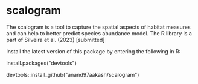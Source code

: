 # scalogram


The scalogram is a tool to capture the spatial aspects of habitat measures and can help to better predict species abundance model. The R library is a part of Silveira et al. (2023) [submitted]

Install the latest version of this package by entering the following in R:

install.packages("devtools")

devtools::install_github("anand97aakash/scalogram")
